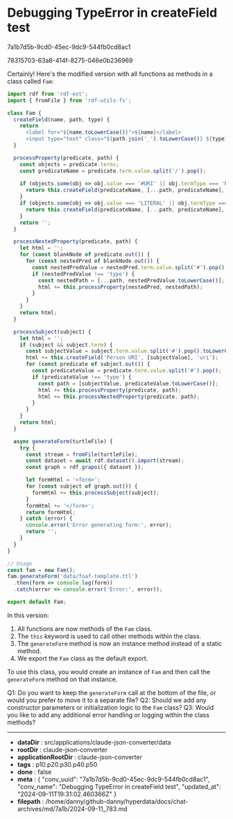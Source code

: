 # Debugging TypeError in createField test

7a1b7d5b-9cd0-45ec-9dc9-544fb0cd8ac1

78315703-63a8-414f-8275-046e0b236969

 Certainly! Here's the modified version with all functions as methods in a class called `Fam`:

```javascript
import rdf from 'rdf-ext';
import { fromFile } from 'rdf-utils-fs';

class Fam {
  createField(name, path, type) {
    return `
      <label for="${name.toLowerCase()}">${name}</label>
      <input type="text" class="${path.join('_').toLowerCase()} ${type}" name="${name.toLowerCase()}" />`;
  }

  processProperty(predicate, path) {
    const objects = predicate.terms;
    const predicateName = predicate.term.value.split('/').pop();
    
    if (objects.some(obj => obj.value === '#URI' || obj.termType === 'NamedNode')) {
      return this.createField(predicateName, [...path, predicateName], 'uri');
    }
    if (objects.some(obj => obj.value === 'LITERAL' || obj.termType === 'Literal')) {
      return this.createField(predicateName, [...path, predicateName], 'literal');
    }
    return '';
  }

  processNestedProperty(predicate, path) {
    let html = '';
    for (const blankNode of predicate.out()) {
      for (const nestedPred of blankNode.out()) {
        const nestedPredValue = nestedPred.term.value.split('#').pop();
        if (nestedPredValue !== 'type') {
          const nestedPath = [...path, nestedPredValue.toLowerCase()];
          html += this.processProperty(nestedPred, nestedPath);
        }
      }
    }
    return html;
  }

  processSubject(subject) {
    let html = '';
    if (subject && subject.term) {
      const subjectValue = subject.term.value.split('#').pop().toLowerCase();
      html += this.createField('Person URI', [subjectValue], 'uri');
      for (const predicate of subject.out()) {
        const predicateValue = predicate.term.value.split('#').pop();
        if (predicateValue !== 'type') {
          const path = [subjectValue, predicateValue.toLowerCase()];
          html += this.processProperty(predicate, path);
          html += this.processNestedProperty(predicate, path);
        }
      }
    }
    return html;
  }

  async generateForm(turtleFile) {
    try {
      const stream = fromFile(turtleFile);
      const dataset = await rdf.dataset().import(stream);
      const graph = rdf.grapoi({ dataset });

      let formHtml = '<form>';
      for (const subject of graph.out()) {
        formHtml += this.processSubject(subject);
      }
      formHtml += '</form>';
      return formHtml;
    } catch (error) {
      console.error('Error generating form:', error);
      return '';
    }
  }
}

// Usage
const fam = new Fam();
fam.generateForm('data/foaf-template.ttl')
  .then(form => console.log(form))
  .catch(error => console.error('Error:', error));

export default Fam;
```

In this version:

1. All functions are now methods of the `Fam` class.
2. The `this` keyword is used to call other methods within the class.
3. The `generateForm` method is now an instance method instead of a static method.
4. We export the `Fam` class as the default export.

To use this class, you would create an instance of `Fam` and then call the `generateForm` method on that instance.

Q1: Do you want to keep the `generateForm` call at the bottom of the file, or would you prefer to move it to a separate file?
Q2: Should we add any constructor parameters or initialization logic to the `Fam` class?
Q3: Would you like to add any additional error handling or logging within the class methods?

---

* **dataDir** : src/applications/claude-json-converter/data
* **rootDir** : claude-json-converter
* **applicationRootDir** : claude-json-converter
* **tags** : p10.p20.p30.p40.p50
* **done** : false
* **meta** : {
  "conv_uuid": "7a1b7d5b-9cd0-45ec-9dc9-544fb0cd8ac1",
  "conv_name": "Debugging TypeError in createField test",
  "updated_at": "2024-09-11T19:31:02.460366Z"
}
* **filepath** : /home/danny/github-danny/hyperdata/docs/chat-archives/md/7a1b/2024-09-11_783.md